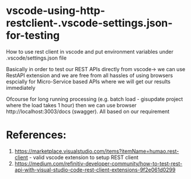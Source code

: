 # vscode-using-http-restclient-.vscode-settings.json-for-testing
How to use rest client in vscode and put environment variables under .vscode/settings.json file

Basically in order to test our REST APIs directly from vscode-> we can use RestAPI extension and we are free from all hassles of using browsers
espcially for Micro-Service based APIs where we will get our results immediately

Ofcourse for long running processing (e.g. batch load - gisupdate project where the load takes 1 hour) then we can use browser 
http://localhost:3003/docs (swagger).  All based on our requirement


# References:
1. https://marketplace.visualstudio.com/items?itemName=humao.rest-client - valid vscode extension to setup REST client
2. https://medium.com/refinitiv-developer-community/how-to-test-rest-api-with-visual-studio-code-rest-client-extensions-9f2e061d0299
